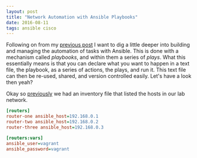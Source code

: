 ```yaml
---
layout: post
title: "Network Automation with Ansible Playbooks"
date: 2016-08-11
tags: ansible cisco
---
```


Following on from my [previous post](pp) I want to dig a little deeper into
building and managing the automation of tasks with Ansible. This is done with a
mechanism called *playbooks*, and within them a series of *plays*. What this
essentially means is that you can declare what you want to happen in a text file, the
playbook, as a series of actions, the plays, and run it. This text file can then
be re-used, shared, and version controlled easily. Let's have a look then yeah?

<!--more-->

Okay so [previously][pp] we had an inventory file that listed the hosts in our
lab network.

~~~ini
[routers]
router-one ansible_host=192.168.0.1
router-two ansible_host=192.168.0.2
router-three ansible_host=192.168.0.3

[routers:vars]
ansible_user=vagrant
ansible_password=vagrant
~~~





[pp]: https://bordeltabernacle.github.io/2016/08/01/starting-out-with-ansible-cisco-and-network-automation.html



